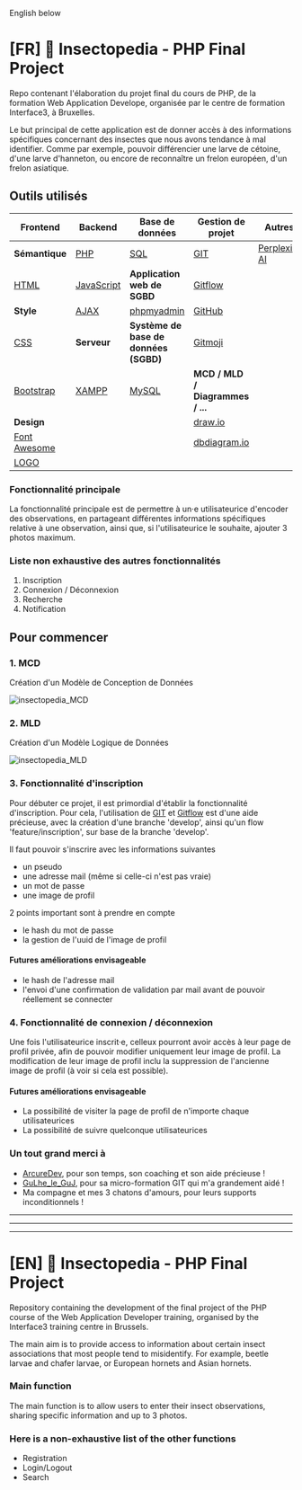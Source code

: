 English below
# [FR] 🐛 Insectopedia - PHP Final Project
Repo contenant l'élaboration du projet final du cours de PHP, de la formation Web Application Develope, organisée par le centre de formation Interface3, à Bruxelles.

Le but principal de cette application est de donner accès à des informations spécifiques concernant des insectes que nous avons tendance à mal identifier. Comme par exemple, pouvoir différencier une larve de cétoine, d'une larve d'hanneton, ou encore de reconnaître un frelon européen, d'un frelon asiatique.

## Outils utilisés
| Frontend                                              | Backend                                                            | Base de données             | Gestion de projet                                  | Autres |
|---|---|---|---|---|
| **Sémantique**                                        | [PHP](https://www.php.net/)                                        | [SQL](https://sql.sh/)      | [GIT](https://git-scm.com/)                        | [Perplexity AI](https://www.perplexity.ai/) |
| [HTML](https://developer.mozilla.org/fr/docs/Web/HTML)| [JavaScript](https://developer.mozilla.org/fr/docs/Web/JavaScript) | **Application web de SGBD** | [Gitflow](https://www.atlassian.com/git/tutorials/comparing-workflows/gitflow-workflow) | |
| **Style**                                             | [AJAX](https://developer.mozilla.org/fr/docs/Glossary/AJAX)        | [phpmyadmin](https://www.phpmyadmin.net/) | [GitHub](https://github.com/)                                             | |
| [CSS](https://developer.mozilla.org/fr/docs/Web/CSS)  | **Serveur**                                                        | **Système de base de données (SGBD)**     | [Gitmoji](https://gitmoji.dev/)                                           | |
| [Bootstrap](https://getbootstrap.com/)                | [XAMPP](https://www.apachefriends.org/fr/index.html)               | [MySQL](https://www.mysql.com/fr/)        | **MCD / MLD / Diagrammes / ...**                                          | |
| **Design**                                            |                                                                    |                                           | [draw.io](https://app.diagrams.net/)                                      | |
| [Font Awesome](https://fontawesome.com/)              |                                                                    |                                           | [dbdiagram.io](https://dbdiagram.io/home)                                 | |
| [LOGO](https://logo.com/)                             |                                                                    |                                           |                                                                           | |

### Fonctionnalité principale
La fonctionnalité principale est de permettre à un·e utilisateurice d'encoder des observations, en partageant différentes informations spécifiques relative à une observation, ainsi que, si l'utilisateurice le souhaite, ajouter 3 photos maximum.

### Liste non exhaustive des autres fonctionnalités
   1. Inscription
   2. Connexion / Déconnexion
   3. Recherche
   4. Notification

## Pour commencer
### 1. MCD
Création d'un Modèle de Conception de Données

![insectopedia_MCD](https://cdn.discordapp.com/attachments/1262106517859991723/1262130138951192588/insectopedia2.png?ex=669579ca&is=6694284a&hm=c77c428bccf8183a71bc80cad0727f51e600663d573b20813cd7e1dbb70049ee&)

### 2. MLD
Création d'un Modèle Logique de Données

![insectopedia_MLD](https://cdn.discordapp.com/attachments/1262106517859991723/1262148032078676199/insectopedia_MLD.png?ex=66958a74&is=669438f4&hm=3b7c6602330a0b12cc31ab752a5166004f26126e5019823c2776ad15e7ba671d&)

### 3. Fonctionnalité d'inscription
Pour débuter ce projet, il est primordial d'établir la fonctionnalité d'inscription. Pour cela, l'utilisation de [GIT](https://git-scm.com/) et [Gitflow](https://www.atlassian.com/git/tutorials/comparing-workflows/gitflow-workflow) est d'une aide précieuse, avec la création d'une branche 'develop', ainsi qu'un flow 'feature/inscription', sur base de la branche 'develop'.

Il faut pouvoir s'inscrire avec les informations suivantes
   * un pseudo
   * une adresse mail (même si celle-ci n'est pas vraie)
   * un mot de passe
   * une image de profil
   
2 points important sont à prendre en compte
   * le hash du mot de passe
   * la gestion de l'uuid de l'image de profil

#### Futures améliorations envisageable 
* le hash de l'adresse mail
* l'envoi d'une confirmation de validation par mail avant de pouvoir réellement se connecter

### 4. Fonctionnalité de connexion / déconnexion
Une fois l'utilisateurice inscrit·e, celleux pourront avoir accès à leur page de profil privée, afin de pouvoir modifier uniquement leur image de profil. La modification de leur image de profil inclu la suppression de l'ancienne image de profil (à voir si cela est possible).

#### Futures améliorations envisageable 
* La possibilité de visiter la page de profil de n'importe chaque utilisateurices
* La possibilité de suivre quelconque utilisateurices

### Un tout grand merci à
* [ArcureDev](https://www.twitch.tv/arcuredev), pour son temps, son coaching et son aide précieuse !
* [GuLhe_le_GuJ](https://www.twitch.tv/gulhe_le_guj), pour sa micro-formation GIT qui m'a grandement aidé !
* Ma compagne et mes 3 chatons d'amours, pour leurs supports inconditionnels !
___
___
___
# [EN] 🐛 Insectopedia - PHP Final Project
Repository containing the development of the final project of the PHP course of the Web Application Developer training, organised by the Interface3 training centre in Brussels.

The main aim is to provide access to information about certain insect associations that most people tend to misidentify. For example, beetle larvae and chafer larvae, or European hornets and Asian hornets.

### Main function
The main function is to allow users to enter their insect observations, sharing specific information and up to 3 photos.

### Here is a non-exhaustive list of the other functions
  * Registration
  * Login/Logout
  * Search
